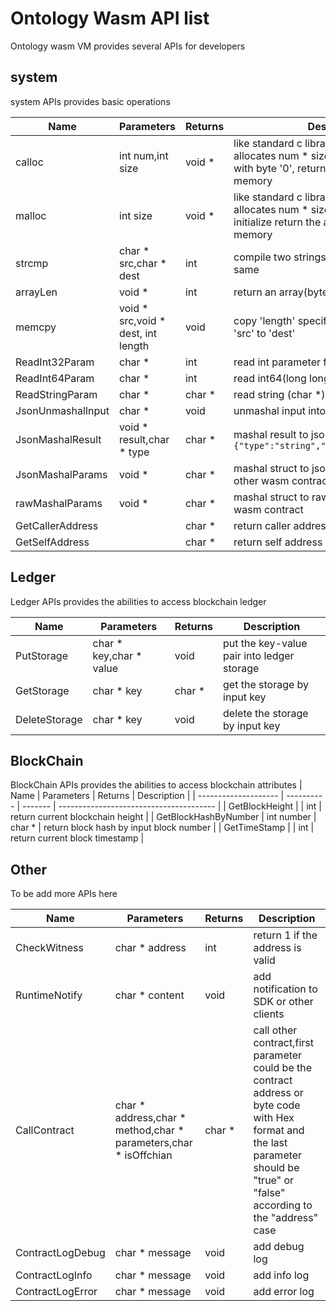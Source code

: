 # Ontology Wasm API list

Ontology wasm VM provides several APIs for developers 

## system

system APIs provides basic operations

| Name              | Parameters                         | Returns | Description                                                  |
| ----------------- | ---------------------------------- | ------- | ------------------------------------------------------------ |
| calloc            | int num,int size                   | void *  | like standard c library, calloc function  allocates num * size memorys and initialize with byte '0', return the address (offset) in memory |
| malloc            | int size                           | void *  | like standard c library, calloc function allocates num * size memorys without any initialize  return the address (offset) in memory |
| strcmp            | char * src,char * dest             | int     | compile two strings ,return 0 if they are the same           |
| arrayLen          | void *                             | int     | return an array(byte,int,int64) length                       |
| memcpy            | void * src,void * dest, int length | void    | copy 'length' specified block memory from 'src' to 'dest'    |
| ReadInt32Param    | char *                             | int     | read int parameter from input                                |
| ReadInt64Param    | char *                             | int     | read int64(long long) parameter from input                   |
| ReadStringParam   | char *                             | char *  | read string (char *) parameter from input                    |
| JsonUnmashalInput | char *                             | void    | unmashal input into specified struct                         |
| JsonMashalResult  | void * result,char * type          | char *  | mashal result to json format string ``` {"type":"string","value":"samplestring"}``` |
| JsonMashalParams  | void *                             | char *  | mashal struct to json format string ,for call other wasm contract |
| rawMashalParams   | void *                             | char *  | mashal struct to raw string ,for call other wasm contract    |
| GetCallerAddress  |                                    | char *  | return caller address                                        |
| GetSelfAddress    |                                    | char *  | return self address                                          |

## Ledger

Ledger APIs provides the abilities to  access blockchain ledger

| Name          | Parameters              | Returns | Description                                |
| ------------- | ----------------------- | ------- | ------------------------------------------ |
| PutStorage    | char * key,char * value | void    | put the key-value pair into ledger storage |
| GetStorage    | char * key              | char *  | get the storage by input key               |
| DeleteStorage | char * key              | void    | delete the storage by input key            |

## BlockChain

BlockChain APIs provides the abilities to  access blockchain attributes
| Name                 | Parameters | Returns | Description                             |
| -------------------- | ---------- | ------- | --------------------------------------- |
| GetBlockHeight       |            | int     | return current blockchain height        |
| GetBlockHashByNumber | int number | char *  | return block hash by input block number |
| GetTimeStamp         |            | int     | return current block timestamp          |

## Other
To be add more APIs here

| Name             | Parameters                                                   | Returns | Description                                                  |
| ---------------- | ------------------------------------------------------------ | ------- | ------------------------------------------------------------ |
| CheckWitness     | char * address                                               | int     | return 1 if the address is valid                             |
| RuntimeNotify    | char * content                                               | void    | add notification to SDK or other clients                     |
| CallContract     | char * address,char * method,char * parameters,char * isOffchian | char *  | call other contract,first parameter could be the contract address or byte code with Hex format and the last parameter should be "true" or "false" according to the "address" case |
| ContractLogDebug | char * message                                               | void    | add debug log                                                |
| ContractLogInfo  | char * message                                               | void    | add info log                                                 |
| ContractLogError | char * message                                               | void    | add error log                                                |


